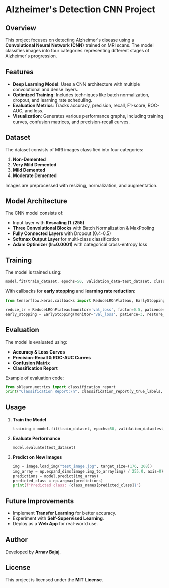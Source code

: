 # Alzheimer's Detection CNN Project

## Overview
This project focuses on detecting Alzheimer's disease using a **Convolutional Neural Network (CNN)** trained on MRI scans. The model classifies images into four categories representing different stages of Alzheimer's progression.

## Features
- **Deep Learning Model**: Uses a CNN architecture with multiple convolutional and dense layers.
- **Optimized Training**: Includes techniques like batch normalization, dropout, and learning rate scheduling.
- **Evaluation Metrics**: Tracks accuracy, precision, recall, F1-score, ROC-AUC, and loss.
- **Visualization**: Generates various performance graphs, including training curves, confusion matrices, and precision-recall curves.

## Dataset
The dataset consists of MRI images classified into four categories:
1. **Non-Demented**
2. **Very Mild Demented**
3. **Mild Demented**
4. **Moderate Demented**

Images are preprocessed with resizing, normalization, and augmentation.

## Model Architecture
The CNN model consists of:
- Input layer with **Rescaling (1./255)**
- **Three Convolutional Blocks** with Batch Normalization & MaxPooling
- **Fully Connected Layers** with Dropout (0.4-0.5)
- **Softmax Output Layer** for multi-class classification
- **Adam Optimizer (lr=0.0001)** with categorical cross-entropy loss

## Training
The model is trained using:
```python
model.fit(train_dataset, epochs=50, validation_data=test_dataset, class_weight=class_weights)
```
With callbacks for **early stopping** and **learning rate reduction**:
```python
from tensorflow.keras.callbacks import ReduceLROnPlateau, EarlyStopping

reduce_lr = ReduceLROnPlateau(monitor='val_loss', factor=0.5, patience=2, min_lr=1e-6)
early_stopping = EarlyStopping(monitor='val_loss', patience=3, restore_best_weights=True)
```

## Evaluation
The model is evaluated using:
- **Accuracy & Loss Curves**
- **Precision-Recall & ROC-AUC Curves**
- **Confusion Matrix**
- **Classification Report**

Example of evaluation code:
```python
from sklearn.metrics import classification_report
print("Classification Report:\n", classification_report(y_true_labels, y_pred, target_names=class_names))
```

## Usage
1. **Train the Model**
   ```python
   training = model.fit(train_dataset, epochs=50, validation_data=test_dataset, class_weight=class_weights)
   ```
2. **Evaluate Performance**
   ```python
   model.evaluate(test_dataset)
   ```
3. **Predict on New Images**
   ```python
   img = image.load_img("test_image.jpg", target_size=(176, 208))
   img_array = np.expand_dims(image.img_to_array(img) / 255.0, axis=0)
   predictions = model.predict(img_array)
   predicted_class = np.argmax(predictions)
   print(f"Predicted class: {class_names[predicted_class]}")
   ```

## Future Improvements
- Implement **Transfer Learning** for better accuracy.
- Experiment with **Self-Supervised Learning**.
- Deploy as a **Web App** for real-world use.

## Author
Developed by **Arnav Bajaj**.

## License
This project is licensed under the **MIT License**.